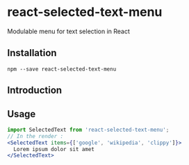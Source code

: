 # react-selected-text-menu
Modulable menu for text selection in React

## Installation

`npm --save react-selected-text-menu`

## Introduction

## Usage

```jsx
import SelectedText from 'react-selected-text-menu';
// In the render :
<SelectedText items={['google', 'wikipedia', 'clippy']}>
  Lorem ipsum dolor sit amet
</SelectedText>
```
